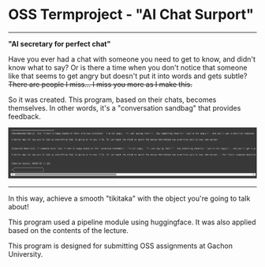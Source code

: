 # OSS Termproject - "AI Chat Surport"

___

**"AI secretary for perfect chat"**

Have you ever had a chat with someone you need to get to know, and didn't know what to say? Or is there a time when you don't notice that someone like that seems to get angry but doesn't put it into words and gets subtle? ~~There are people I miss... I miss you more as I make this.~~

So it was created. This program, based on their chats, becomes themselves. In other words, it's a "conversation sandbag" that provides feedback.

![testcase](./testCaseImg.png)

___

In this way, achieve a smooth "tikitaka" with the object you're going to talk about!

This program used a pipeline module using huggingface. It was also applied based on the contents of the lecture.

This program is designed for submitting OSS assignments at Gachon University.
